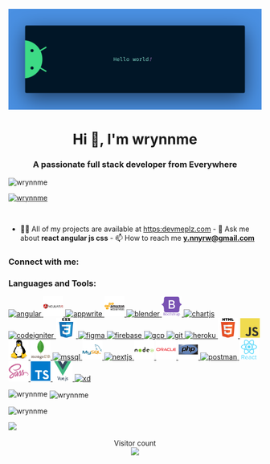 <img
	src="https://github.com/wrynnme/wrynnme/blob/main/banner.png?raw=true"
	alt="Hello World"
/>
<h1 align="center">Hi 👋, I'm wrynnme</h1>
<h3 align="center">A passionate full stack developer from Everywhere</h3>

<p align="left">
	<img
		src="https://komarev.com/ghpvc/?username=wrynnme&label=Profile%20views&color=0e75b6&style=flat"
		alt="wrynnme"
	/>
</p>

<p align="left">
	<a href="https://github.com/ryo-ma/github-profile-trophy"
		><img
			src="https://github-profile-trophy.vercel.app/?username=wrynnme"
			alt="wrynnme"
	/></a>
</p>

<p align="left">
	<a href="https://twitter.com/" target="blank"
		><img
			src="https://img.shields.io/twitter/follow/?logo=twitter&style=for-the-badge"
			alt=""
	/></a>
</p>

- 👨‍💻 All of my projects are available at
[https:devmeplz.com](https:devmeplz.com) - 💬 Ask me about **react angular js
css** - 📫 How to reach me **y.nnyrw@gmail.com**

<h3 align="left">Connect with me:</h3>
<p align="left"></p>

<h3 align="left">Languages and Tools:</h3>
<p align="left">
	<a href="https://angular.io" target="_blank" rel="noreferrer">
		<img
			src="https://angular.io/assets/images/logos/angular/angular.svg"
			alt="angular"
			width="40"
			height="40"
		/>
	</a>
	<a href="https://angular.io" target="_blank" rel="noreferrer">
		<img
			src="https://raw.githubusercontent.com/devicons/devicon/master/icons/angularjs/angularjs-original-wordmark.svg"
			alt="angularjs"
			width="40"
			height="40"
		/>
	</a>
	<a href="https://appwrite.io" target="_blank" rel="noreferrer">
		<img
			src="https://www.vectorlogo.zone/logos/appwriteio/appwriteio-icon.svg"
			alt="appwrite"
			width="40"
			height="40"
		/>
	</a>
	<a href="https://aws.amazon.com" target="_blank" rel="noreferrer">
		<img
			src="https://raw.githubusercontent.com/devicons/devicon/master/icons/amazonwebservices/amazonwebservices-original-wordmark.svg"
			alt="aws"
			width="40"
			height="40"
		/>
	</a>
	<a href="https://www.blender.org/" target="_blank" rel="noreferrer">
		<img
			src="https://download.blender.org/branding/community/blender_community_badge_white.svg"
			alt="blender"
			width="40"
			height="40"
		/>
	</a>
	<a href="https://getbootstrap.com" target="_blank" rel="noreferrer">
		<img
			src="https://raw.githubusercontent.com/devicons/devicon/master/icons/bootstrap/bootstrap-plain-wordmark.svg"
			alt="bootstrap"
			width="40"
			height="40"
		/>
	</a>
	<a href="https://www.chartjs.org" target="_blank" rel="noreferrer">
		<img
			src="https://www.chartjs.org/media/logo-title.svg"
			alt="chartjs"
			width="40"
			height="40"
		/>
	</a>
	<a href="https://codeigniter.com" target="_blank" rel="noreferrer">
		<img
			src="https://cdn.worldvectorlogo.com/logos/codeigniter.svg"
			alt="codeigniter"
			width="40"
			height="40"
		/>
	</a>
	<a href="https://www.w3schools.com/css/" target="_blank" rel="noreferrer">
		<img
			src="https://raw.githubusercontent.com/devicons/devicon/master/icons/css3/css3-original-wordmark.svg"
			alt="css3"
			width="40"
			height="40"
		/>
	</a>
	<a href="https://www.figma.com/" target="_blank" rel="noreferrer">
		<img
			src="https://www.vectorlogo.zone/logos/figma/figma-icon.svg"
			alt="figma"
			width="40"
			height="40"
		/>
	</a>
	<a href="https://firebase.google.com/" target="_blank" rel="noreferrer">
		<img
			src="https://www.vectorlogo.zone/logos/firebase/firebase-icon.svg"
			alt="firebase"
			width="40"
			height="40"
		/>
	</a>
	<a href="https://cloud.google.com" target="_blank" rel="noreferrer">
		<img
			src="https://www.vectorlogo.zone/logos/google_cloud/google_cloud-icon.svg"
			alt="gcp"
			width="40"
			height="40"
		/>
	</a>
	<a href="https://git-scm.com/" target="_blank" rel="noreferrer">
		<img
			src="https://www.vectorlogo.zone/logos/git-scm/git-scm-icon.svg"
			alt="git"
			width="40"
			height="40"
		/>
	</a>
	<a href="https://heroku.com" target="_blank" rel="noreferrer">
		<img
			src="https://www.vectorlogo.zone/logos/heroku/heroku-icon.svg"
			alt="heroku"
			width="40"
			height="40"
		/>
	</a>
	<a href="https://www.w3.org/html/" target="_blank" rel="noreferrer">
		<img
			src="https://raw.githubusercontent.com/devicons/devicon/master/icons/html5/html5-original-wordmark.svg"
			alt="html5"
			width="40"
			height="40"
		/>
	</a>
	<a
		href="https://developer.mozilla.org/en-US/docs/Web/JavaScript"
		target="_blank"
		rel="noreferrer"
	>
		<img
			src="https://raw.githubusercontent.com/devicons/devicon/master/icons/javascript/javascript-original.svg"
			alt="javascript"
			width="40"
			height="40"
		/>
	</a>
	<a href="https://www.linux.org/" target="_blank" rel="noreferrer">
		<img
			src="https://raw.githubusercontent.com/devicons/devicon/master/icons/linux/linux-original.svg"
			alt="linux"
			width="40"
			height="40"
		/>
	</a>
	<a href="https://www.mongodb.com/" target="_blank" rel="noreferrer">
		<img
			src="https://raw.githubusercontent.com/devicons/devicon/master/icons/mongodb/mongodb-original-wordmark.svg"
			alt="mongodb"
			width="40"
			height="40"
		/>
	</a>
	<a
		href="https://www.microsoft.com/en-us/sql-server"
		target="_blank"
		rel="noreferrer"
	>
		<img
			src="https://www.svgrepo.com/show/303229/microsoft-sql-server-logo.svg"
			alt="mssql"
			width="40"
			height="40"
		/>
	</a>
	<a href="https://www.mysql.com/" target="_blank" rel="noreferrer">
		<img
			src="https://raw.githubusercontent.com/devicons/devicon/master/icons/mysql/mysql-original-wordmark.svg"
			alt="mysql"
			width="40"
			height="40"
		/>
	</a>
	<a href="https://nextjs.org/" target="_blank" rel="noreferrer">
		<img
			src="https://cdn.worldvectorlogo.com/logos/nextjs-2.svg"
			alt="nextjs"
			width="40"
			height="40"
		/>
	</a>
	<a href="https://nodejs.org" target="_blank" rel="noreferrer">
		<img
			src="https://raw.githubusercontent.com/devicons/devicon/master/icons/nodejs/nodejs-original-wordmark.svg"
			alt="nodejs"
			width="40"
			height="40"
		/>
	</a>
	<a href="https://www.oracle.com/" target="_blank" rel="noreferrer">
		<img
			src="https://raw.githubusercontent.com/devicons/devicon/master/icons/oracle/oracle-original.svg"
			alt="oracle"
			width="40"
			height="40"
		/>
	</a>
	<a href="https://www.php.net" target="_blank" rel="noreferrer">
		<img
			src="https://raw.githubusercontent.com/devicons/devicon/master/icons/php/php-original.svg"
			alt="php"
			width="40"
			height="40"
		/>
	</a>
	<a href="https://postman.com" target="_blank" rel="noreferrer">
		<img
			src="https://www.vectorlogo.zone/logos/getpostman/getpostman-icon.svg"
			alt="postman"
			width="40"
			height="40"
		/>
	</a>
	<a href="https://reactjs.org/" target="_blank" rel="noreferrer">
		<img
			src="https://raw.githubusercontent.com/devicons/devicon/master/icons/react/react-original-wordmark.svg"
			alt="react"
			width="40"
			height="40"
		/>
	</a>
	<a href="https://sass-lang.com" target="_blank" rel="noreferrer">
		<img
			src="https://raw.githubusercontent.com/devicons/devicon/master/icons/sass/sass-original.svg"
			alt="sass"
			width="40"
			height="40"
		/>
	</a>
	<a href="https://www.typescriptlang.org/" target="_blank" rel="noreferrer">
		<img
			src="https://raw.githubusercontent.com/devicons/devicon/master/icons/typescript/typescript-original.svg"
			alt="typescript"
			width="40"
			height="40"
		/>
	</a>
	<a href="https://vuejs.org/" target="_blank" rel="noreferrer">
		<img
			src="https://raw.githubusercontent.com/devicons/devicon/master/icons/vuejs/vuejs-original-wordmark.svg"
			alt="vuejs"
			width="40"
			height="40"
		/>
	</a>
	<a
		href="https://www.adobe.com/products/xd.html"
		target="_blank"
		rel="noreferrer"
	>
		<img
			src="https://cdn.worldvectorlogo.com/logos/adobe-xd.svg"
			alt="xd"
			width="40"
			height="40"
		/>
	</a>
</p>

<p>
	<img
		align="left"
		src="https://github-readme-stats.vercel.app/api/top-langs?username=wrynnme&show_icons=true&locale=en&layout=compact"
		alt="wrynnme"
	/>
</p>

<p>
	&nbsp;<img
		align="center"
		src="https://github-readme-stats.vercel.app/api?username=wrynnme&show_icons=true&locale=en"
		alt="wrynnme"
	/>
</p>

<p>
	<img
		align="center"
		src="https://github-readme-streak-stats.herokuapp.com/?user=wrynnme&"
		alt="wrynnme"
	/>
</p>
<img
src="https://github-readme-stats.vercel.app/api?username=wrynnme&show_icons=true&theme=radical"
alt"Hello World">

<p align="center">
	Visitor count<br />
	<img src="https://profile-counter.glitch.me/wrynnme/count.svg" />
</p>


<!--
## About me
![Anurag's GitHub stats](https://github-readme-stats.vercel.app/api?username=anuraghazra&show_icons=true&theme=radical)
I'm Sagar Viradiya. A Google Developer Expert on Android. An Android Engineer at [DeliveryHero](https://www.deliveryhero.com/) and also Co-organizer of [GDG MAD](https://gdgmad.com/) (Mumbai). Community is :heart:. Code blooded animal, 1xEngineer :stuck_out_tongue: and :coffee: lover. 

I ocassionally blog and tweet about android. Also open sourced few android related stuff.  

## Things I am passionate about

- Android :robot:
- Open source :octocat:

## Get in touch :coffee:

- Your future buddy to discuss Android related things and tech in general on [Twitter](https://twitter.com/viradiya_sagar).
- Your future life savior :stuck_out_tongue: on [Medium](https://medium.com/@sagarviradiya).
- Your future employee on [LinkedIn](https://www.linkedin.com/in/sagarviradiya)
- And of course GitHub you're already on (Recursion).

**sagar-viradiya/sagar-viradiya** is a ✨ _special_ ✨ repository because its `README.md` (this file) appears on your GitHub profile.

Here are some ideas to get you started:

- 🔭 I’m currently working on ...
- 🌱 I’m currently learning ...
- 👯 I’m looking to collaborate on ...
- 🤔 I’m looking for help with ...
- 💬 Ask me about ...
- 📫 How to reach me: ...
- 😄 Pronouns: ...
- ⚡ Fun fact: ...
-->

